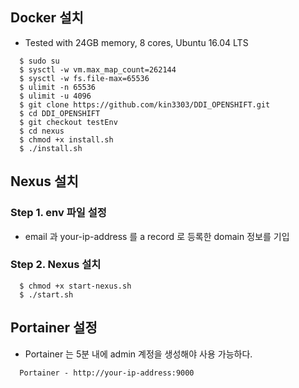 
## Docker 설치

- Tested with 24GB memory, 8 cores,  Ubuntu 16.04 LTS  

```console
  $ sudo su 
  $ sysctl -w vm.max_map_count=262144
  $ sysctl -w fs.file-max=65536
  $ ulimit -n 65536
  $ ulimit -u 4096
  $ git clone https://github.com/kin3303/DDI_OPENSHIFT.git
  $ cd DDI_OPENSHIFT
  $ git checkout testEnv
  $ cd nexus
  $ chmod +x install.sh
  $ ./install.sh
```

## Nexus 설치

### Step 1. env 파일 설정

- email 과 your-ip-address 를 a record 로 등록한 domain 정보를 기입

###  Step 2. Nexus 설치

```console
  $ chmod +x start-nexus.sh
  $ ./start.sh
```

## Portainer 설정

- Portainer 는 5분 내에 admin 계정을 생성해야 사용 가능하다. 

```
  Portainer - http://your-ip-address:9000
```
